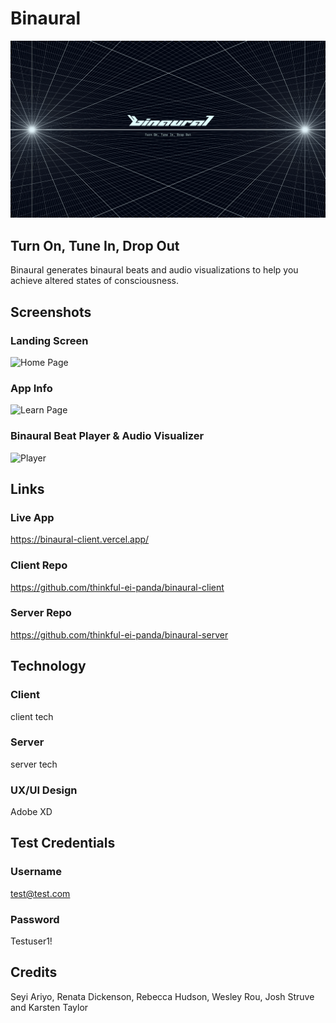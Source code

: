 # Binaural

![Branding](./public/static/img/binaural-branding.png "Branding")

## Turn On, Tune In, Drop Out

Binaural generates binaural beats and audio visualizations to help you achieve altered states of consciousness.

## Screenshots

### Landing Screen

![Home Page](./screenshots/homepage.PNG "Home Page")

### App Info

![Learn Page](./screenshots/learnpage.PNG "Learn Page")

### Binaural Beat Player & Audio Visualizer

![Player](./screenshots/player.PNG "Player")

## Links

### Live App
https://binaural-client.vercel.app/

### Client Repo
https://github.com/thinkful-ei-panda/binaural-client

### Server Repo
https://github.com/thinkful-ei-panda/binaural-server

## Technology

### Client
client tech

### Server
server tech

### UX/UI Design
Adobe XD

## Test Credentials

### Username
test@test.com

### Password
Testuser1!

## Credits
Seyi Ariyo, Renata Dickenson, Rebecca Hudson, Wesley Rou, Josh Struve and Karsten Taylor